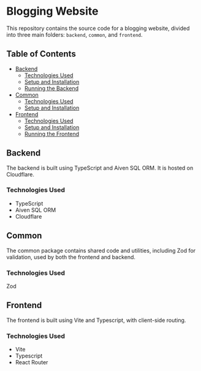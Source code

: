 # Blogging Website

This repository contains the source code for a blogging website, divided into three main folders: `backend`, `common`, and `frontend`.

## Table of Contents

- [Backend](#backend)
  - [Technologies Used](#technologies-used)
  - [Setup and Installation](#setup-and-installation)
  - [Running the Backend](#running-the-backend)
- [Common](#common)
  - [Technologies Used](#technologies-used-1)
  - [Setup and Installation](#setup-and-installation-1)
- [Frontend](#frontend)
  - [Technologies Used](#technologies-used-2)
  - [Setup and Installation](#setup-and-installation-2)
  - [Running the Frontend](#running-the-frontend)

## Backend

The backend is built using TypeScript and Aiven SQL ORM. It is hosted on Cloudflare.

### Technologies Used

- TypeScript
- Aiven SQL ORM
- Cloudflare

## Common
The common package contains shared code and utilities, including Zod for validation, used by both the frontend and backend.

### Technologies Used
Zod

## Frontend
The frontend is built using Vite and Typescript, with client-side routing.

### Technologies Used
- Vite
- Typescript
- React Router
